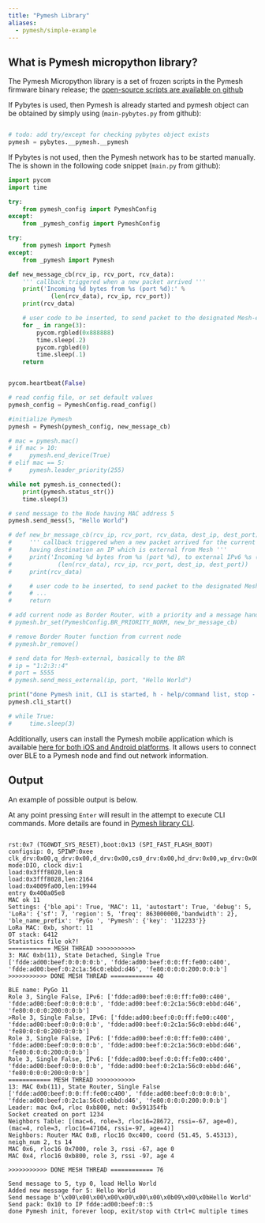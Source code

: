 ```yaml
---
title: "Pymesh Library"
aliases:
  - pymesh/simple-example
---
```


## What is Pymesh micropython library?

The Pymesh Micropython library is a set of frozen scripts in the Pymesh firmware binary release; the [open-source scripts are available on github](https://github.com/pycom/pycom-libraries/tree/master/pymesh/pymesh_frozen)

If Pybytes is used, then Pymesh is already started and pymesh object can be obtained by simply using (`main-pybytes.py` from github):

```python

# todo: add try/except for checking pybytes object exists
pymesh = pybytes.__pymesh.__pymesh
```

If Pybytes is not used, then the Pymesh network has to be started manually. The is shown in the following code snippet (`main.py` from github):

```python
import pycom
import time

try:
    from pymesh_config import PymeshConfig
except:
    from _pymesh_config import PymeshConfig

try:
    from pymesh import Pymesh
except:
    from _pymesh import Pymesh

def new_message_cb(rcv_ip, rcv_port, rcv_data):
    ''' callback triggered when a new packet arrived '''
    print('Incoming %d bytes from %s (port %d):' %
            (len(rcv_data), rcv_ip, rcv_port))
    print(rcv_data)

    # user code to be inserted, to send packet to the designated Mesh-external interface
    for _ in range(3):
        pycom.rgbled(0x888888)
        time.sleep(.2)
        pycom.rgbled(0)
        time.sleep(.1)
    return


pycom.heartbeat(False)

# read config file, or set default values
pymesh_config = PymeshConfig.read_config()

#initialize Pymesh
pymesh = Pymesh(pymesh_config, new_message_cb)

# mac = pymesh.mac()
# if mac > 10:
#     pymesh.end_device(True)
# elif mac == 5:
#     pymesh.leader_priority(255)

while not pymesh.is_connected():
    print(pymesh.status_str())
    time.sleep(3)

# send message to the Node having MAC address 5
pymesh.send_mess(5, "Hello World")

# def new_br_message_cb(rcv_ip, rcv_port, rcv_data, dest_ip, dest_port):
#     ''' callback triggered when a new packet arrived for the current Border Router,
#     having destination an IP which is external from Mesh '''
#     print('Incoming %d bytes from %s (port %d), to external IPv6 %s (port %d)' %
#             (len(rcv_data), rcv_ip, rcv_port, dest_ip, dest_port))
#     print(rcv_data)

#     # user code to be inserted, to send packet to the designated Mesh-external interface
#     # ...
#     return

# add current node as Border Router, with a priority and a message handler callback
# pymesh.br_set(PymeshConfig.BR_PRIORITY_NORM, new_br_message_cb)

# remove Border Router function from current node
# pymesh.br_remove()

# send data for Mesh-external, basically to the BR
# ip = "1:2:3::4"
# port = 5555
# pymesh.send_mess_external(ip, port, "Hello World")

print("done Pymesh init, CLI is started, h - help/command list, stop - CLI will be stopped")
pymesh.cli_start()

# while True:
#     time.sleep(3)


```

Additionally, users can install the Pymesh mobile application which is available [here for both iOS and Android platforms](https://github.com/pycom/pycom-libraries/tree/master/pymesh/mobile_app). It allows users to connect over BLE to a Pymesh node and find out network information.

## Output

An example of possible output is below.

At any point pressing `Enter` will result in the attempt to execute CLI commands. More details are found in [Pymesh library CLI](/pymesh/lib-cli).

```

rst:0x7 (TG0WDT_SYS_RESET),boot:0x13 (SPI_FAST_FLASH_BOOT)
configsip: 0, SPIWP:0xee
clk_drv:0x00,q_drv:0x00,d_drv:0x00,cs0_drv:0x00,hd_drv:0x00,wp_drv:0x00
mode:DIO, clock div:1
load:0x3fff8020,len:8
load:0x3fff8028,len:2164
load:0x4009fa00,len:19944
entry 0x400a05e8
MAC ok 11
Settings: {'ble_api': True, 'MAC': 11, 'autostart': True, 'debug': 5, 'LoRa': {'sf': 7, 'region': 5, 'freq': 863000000,'bandwidth': 2}, 'ble_name_prefix': 'PyGo ', 'Pymesh': {'key': '112233'}}
LoRa MAC: 0xb, short: 11
OT stack: 6412
Statistics file ok?!
============ MESH THREAD >>>>>>>>>>>
3: MAC 0xb(11), State Detached, Single True
['fdde:ad00:beef:0:0:0:0:b', 'fdde:ad00:beef:0:0:ff:fe00:c400', 'fdde:ad00:beef:0:2c1a:56c0:ebbd:d46', 'fe80:0:0:0:200:0:0:b']
>>>>>>>>>>> DONE MESH THREAD ============ 40

BLE name: PyGo 11
Role 3, Single False, IPv6: ['fdde:ad00:beef:0:0:ff:fe00:c400', 'fdde:ad00:beef:0:0:0:0:b', 'fdde:ad00:beef:0:2c1a:56c0:ebbd:d46', 'fe80:0:0:0:200:0:0:b']
>Role 3, Single False, IPv6: ['fdde:ad00:beef:0:0:ff:fe00:c400', 'fdde:ad00:beef:0:0:0:0:b', 'fdde:ad00:beef:0:2c1a:56c0:ebbd:d46', 'fe80:0:0:0:200:0:0:b']
Role 3, Single False, IPv6: ['fdde:ad00:beef:0:0:ff:fe00:c400', 'fdde:ad00:beef:0:0:0:0:b', 'fdde:ad00:beef:0:2c1a:56c0:ebbd:d46', 'fe80:0:0:0:200:0:0:b']
Role 3, Single False, IPv6: ['fdde:ad00:beef:0:0:ff:fe00:c400', 'fdde:ad00:beef:0:0:0:0:b', 'fdde:ad00:beef:0:2c1a:56c0:ebbd:d46', 'fe80:0:0:0:200:0:0:b']
============ MESH THREAD >>>>>>>>>>>
13: MAC 0xb(11), State Router, Single False
['fdde:ad00:beef:0:0:ff:fe00:c400', 'fdde:ad00:beef:0:0:0:0:b', 'fdde:ad00:beef:0:2c1a:56c0:ebbd:d46', 'fe80:0:0:0:200:0:0:b']
Leader: mac 0x4, rloc 0xb800, net: 0x591354fb
Socket created on port 1234
Neighbors Table: [(mac=6, role=3, rloc16=28672, rssi=-67, age=0), (mac=4, role=3, rloc16=47104, rssi=-97, age=4)]
Neighbors: Router MAC 0xB, rloc16 0xc400, coord (51.45, 5.45313), neigh_num 2, ts 14
MAC 0x6, rloc16 0x7000, role 3, rssi -67, age 0
MAC 0x4, rloc16 0xb800, role 3, rssi -97, age 4

>>>>>>>>>>> DONE MESH THREAD ============ 76

Send message to 5, typ 0, load Hello World
Added new message for 5: Hello World
Send message b'\x00\x00\x00\x00\x00\x00\x00\x0b09\x00\x0bHello World'
Send pack: 0x10 to IP fdde:ad00:beef:0::5
done Pymesh init, forever loop, exit/stop with Ctrl+C multiple times
```

